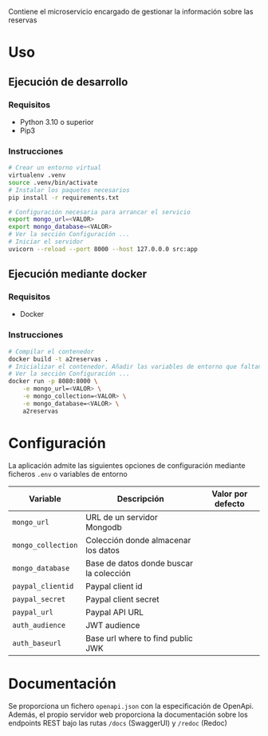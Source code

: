 Contiene el microservicio encargado de gestionar la información sobre las
reservas

# Uso

## Ejecución de desarrollo

### Requisitos

- Python 3.10 o superior
- Pip3

### Instrucciones

```sh
# Crear un entorno virtual
virtualenv .venv
source .venv/bin/activate
# Instalar los paquetes necesarios
pip install -r requirements.txt

# Configuración necesaria para arrancar el servicio
export mongo_url=<VALOR>
export mongo_database=<VALOR>
# Ver la sección Configuración ...
# Iniciar el servidor
uvicorn --reload --port 8000 --host 127.0.0.0 src:app
```

## Ejecución mediante docker

### Requisitos

- Docker

### Instrucciones

```sh
# Compilar el contenedor
docker build -t a2reservas .
# Inicializar el contenedor. Añadir las variables de entorno que faltan
# Ver la sección Configuración ...
docker run -p 8080:8000 \
    -e mongo_url=<VALOR> \
    -e mongo_collection=<VALOR> \
    -e mongo_database=<VALOR> \
    a2reservas
```

# Configuración

La aplicación admite las siguientes opciones de configuración mediante ficheros
`.env` o variables de entorno

| Variable           | Descripción                             | Valor por defecto |
| ------------------ | --------------------------------------- | ----------------- |
| `mongo_url`        | URL de un servidor Mongodb              |                   |
| `mongo_collection` | Colección donde almacenar los datos     |                   |
| `mongo_database`   | Base de datos donde buscar la colección |                   |
| `paypal_clientid`  | Paypal client id                        |                   |
| `paypal_secret`    | Paypal client secret                    |                   |
| `paypal_url`       | Paypal API URL                          |                   |
| `auth_audience`    | JWT audience                            |                   |
| `auth_baseurl`     | Base url where to find public JWK       |                   |

# Documentación

Se proporciona un fichero `openapi.json` con la especificación de OpenApi.
Además, el propio servidor web proporciona la documentación sobre los endpoints
REST bajo las rutas `/docs` (SwaggerUI) y `/redoc` (Redoc)
